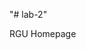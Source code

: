 "# lab-2" 
<!DOCTYPE html>
<html lang="en">
<head>
  <meta charset="UTF-8">
  <tittle>RGU Homepage</tittle>
</head>
</body>
</htlm>

  
                 
